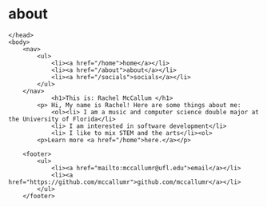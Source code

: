 # about

<html>
	<head>
		<title>Rachel McCallum, Lvl. 1 Programmer</title>
		
	</head>
	<body>
		<nav>
    		<ul>
        		<li><a href="/home">home</a></li>
	        	<li><a href="/about">about</a></li>
        		<li><a href="/socials">socials</a></li>
    		</ul>
		</nav>
        		<h1>This is: Rachel McCallum </h1> 
			<p> Hi, My name is Rachel! Here are some things about me:
				<ol><li> I am a music and computer science double major at the University of Florida</li>
				<li> I am interested in software development</li>
				<li> I like to mix STEM and the arts</li><ol>
			<p>Learn more <a href="/home">here.</a></p>
			
		<footer>
    		<ul>
        		<li><a href="mailto:mccallumr@ufl.edu">email</a></li>
        		<li><a href="https://github.com/mccallumr">github.com/mccallumr</a></li>
			</ul>
		</footer>

